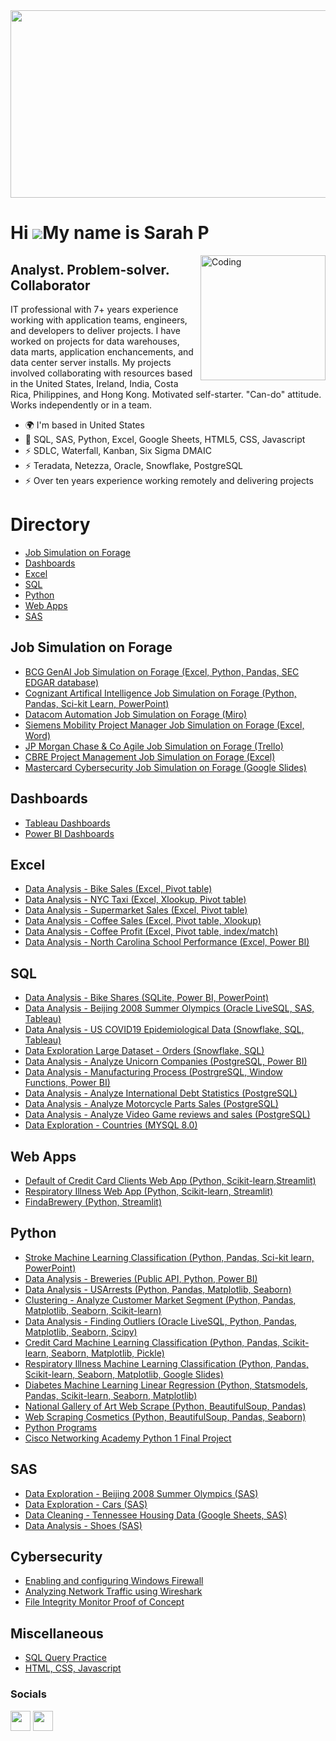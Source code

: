 <img width = "800" height = "300" src ="https://github.com/Sarah269/sarah269/assets/132937964/483bf753-acb3-405d-a66a-a725d955bcbc">






Hi ![](https://user-images.githubusercontent.com/18350557/176309783-0785949b-9127-417c-8b55-ab5a4333674e.gif)My name is Sarah P
===============================================================================================================================

<img align="right" alt="Coding" width="200" src="https://media2.giphy.com/media/scZPhLqaVOM1qG4lT9/giphy.gif?cid=ecf05e47u9l5irab02w61weq5moapnz7q8b9ci71whhbwdsc&ep=v1_gifs_search&rid=giphy.gif&ct=g">

Analyst. Problem-solver. Collaborator
-------------------------------------------------------

IT professional with 7+ years experience working with application teams, engineers, and developers to deliver projects. I have worked on projects for data warehouses, data marts, application enchancements, and data center server installs. My projects involved collaborating with resources based in the United States, Ireland, India, Costa Rica, Philippines, and Hong Kong.  Motivated self-starter.  "Can-do" attitude. Works independently or in a team.

*   🌍  I'm based in United States
*   🧠  SQL, SAS, Python, Excel, Google Sheets, HTML5, CSS, Javascript
*   ⚡  SDLC, Waterfall, Kanban, Six Sigma DMAIC
*   ⚡  Teradata, Netezza, Oracle, Snowflake, PostgreSQL
*   ⚡  Over ten years experience working remotely and delivering projects

# Directory
- [Job Simulation on Forage](#job-simulation-on-forage)
- [Dashboards](#dashboards)
- [Excel](#excel)
- [SQL](#sql)
- [Python](#python)
- [Web Apps](#web-apps)
- [SAS](#sas)

## Job Simulation on Forage
  - [BCG GenAI Job Simulation on Forage (Excel, Python, Pandas, SEC EDGAR database)](https://github.com/Sarah269/bug-free-eureka/tree/main/BCG%20GenAI)
  - [Cognizant Artifical Intelligence Job Simulation on Forage (Python, Pandas, Sci-kit Learn, PowerPoint)](https://github.com/Sarah269/bug-free-eureka/tree/main/CognizantAI)
  - [Datacom Automation Job Simulation on Forage (Miro)](https://github.com/Sarah269/bug-free-eureka/tree/main/DatacomAutomation)
  - [Siemens Mobility Project Manager Job Simulation on Forage (Excel, Word)](https://github.com/Sarah269/bug-free-eureka/tree/main/Siemens)
  - [JP Morgan Chase & Co Agile Job Simulation on Forage (Trello)](https://github.com/Sarah269/bug-free-eureka/tree/main/JPMC%20Agile)
  - [CBRE Project Management Job Simulation on Forage (Excel)](https://github.com/Sarah269/bug-free-eureka/tree/main)
  - [Mastercard Cybersecurity Job Simulation on Forage (Google Slides)](https://.com/Sarah269/bug-free-eureka/tree/main/Mastercard%20Cybersecurity)

## Dashboards
- [Tableau Dashboards](https://public.tableau.com/app/profile/s.pfeiffer2269/vizzes)
- [Power BI Dashboards](https://github.com/Sarah269/supreme-fiesta)

## Excel
   - [Data Analysis - Bike Sales (Excel, Pivot table)](https://github.com/Sarah269/glowing-dollop/tree/main/Bike%20Sales)
   - [Data Analysis - NYC Taxi (Excel, Xlookup, Pivot table)](https://github.com/Sarah269/glowing-dollop/tree/main/NYC%20Taxi)
   - [Data Analysis - Supermarket Sales (Excel, Pivot table)](https://github.com/Sarah269/glowing-dollop/tree/main/SupermarketSales)
   - [Data Analysis - Coffee Sales (Excel, Pivot table, Xlookup)](https://github.com/Sarah269/glowing-dollop/tree/main/Coffee%20Sales)
   - [Data Analysis - Coffee Profit (Excel, Pivot table, index/match)](https://github.com/Sarah269/glowing-dollop/tree/main/Coffee%20Profit)
   - [Data Analysis - North Carolina School Performance (Excel, Power BI)](https://github.com/Sarah269/glowing-dollop/tree/main/NC%20School%20Performance)

## SQL
  - [Data Analysis - Bike Shares (SQLite, Power BI, PowerPoint)](https://github.com/Sarah269/glowing-dollop/tree/main/BikeShares)
  - [Data Analysis - Beijing 2008 Summer Olympics (Oracle LiveSQL, SAS, Tableau)](https://github.com/Sarah269/Olympics-Data-Exploration)
  - [Data Analysis - US COVID19 Epidemiological Data (Snowflake, SQL, Tableau)](https://github.com/Sarah269/Data-Cleaning-COVID19)
  - [Data Exploration Large Dataset - Orders (Snowflake, SQL)](https://github.com/Sarah269/Data-Exploration-Orders)
 - [Data Analysis - Analyze Unicorn Companies (PostgreSQL, Power BI)](https://github.com/Sarah269/glowing-dollop/tree/main/Unicorn%20Companies)
  - [Data Analysis - Manufacturing Process (PostrgreSQL, Window Functions, Power BI)](https://github.com/Sarah269/glowing-dollop/tree/main/Manufacturing%20Process)
  - [Data Analysis - Analyze International Debt Statistics (PostgreSQL)](https://github.com/Sarah269/glowing-dollop/tree/main/International%20Debt)
  - [Data Analysis - Analyze Motorcycle Parts Sales (PostgreSQL)](https://github.com/Sarah269/glowing-dollop/tree/main/Motorcycle%20Sales)
  - [Data Analysis - Analyze Video Game reviews and sales (PostgreSQL)](https://github.com/Sarah269/glowing-dollop/tree/main/Video%20Games)
  - [Data Exploration - Countries (MYSQL 8.0)](https://github.com/Sarah269/glowing-dollop/tree/main/Countries)
  
## Web Apps 
  - [Default of Credit Card Clients Web App (Python, Scikit-learn,Streamlit)](https://github.com/Sarah269/Turbo-guacamole?files=1)
  - [Respiratory Illness Web App (Python, Scikit-learn, Streamlit)](https://github.com/Sarah269/AmazingLavender/tree/main)
  - [FindaBrewery (Python, Streamlit)](https://github.com/Sarah269/probable-octo-robot)
    
## Python
  - [Stroke Machine Learning Classification (Python, Pandas, Sci-kit learn, PowerPoint)](https://github.com/Sarah269/glowing-dollop/tree/main/Stroke)
  - [Data Analysis - Breweries (Public API, Python, Power BI)](https://github.com/Sarah269/glowing-dollop/tree/main/Breweries)
  - [Data Analysis - USArrests (Python, Pandas, Matplotlib, Seaborn)](https://github.com/Sarah269/glowing-dollop/tree/main/USArrests)
  - [Clustering - Analyze Customer Market Segment (Python, Pandas, Matplotlib, Seaborn, Scikit-learn)](https://github.com/Sarah269/glowing-dollop/tree/main/CustomerSegment)
  - [Data Analysis - Finding Outliers (Oracle LiveSQL, Python, Pandas, Matplotlib, Seaborn, Scipy)](https://github.com/Sarah269/glowing-dollop/tree/main/Outliers)
   - [Credit Card Machine Learning Classification (Python, Pandas, Scikit-learn, Seaborn, Matplotlib, Pickle)](https://github.com/Sarah269/glowing-dollop/tree/main/Credit%20Card%20Machine%20Learning)
  - [Respiratory Illness Machine Learning Classification (Python, Pandas, Scikit-learn, Seaborn, Matplotlib, Google Slides)](https://github.com/Sarah269/glowing-dollop/tree/main/Respiratory%20Illness)
  - [Diabetes Machine Learning Linear Regression (Python, Statsmodels, Pandas, Scikit-learn, Seaborn, Matplotlib)](https://github.com/Sarah269/glowing-dollop/tree/main/Diabetes)
   -  [National Gallery of Art Web Scrape (Python, BeautifulSoup, Pandas)](https://github.com/Sarah269/glowing-dollop/tree/main/Gallery%20of%20Art)
   - [Web Scraping Cosmetics (Python, BeautifulSoup, Pandas, Seaborn)](https://github.com/Sarah269/glowing-dollop/tree/main/WebScrape%20Cosmetics)
   - [Python Programs](https://github.com/Sarah269/stunning-guacamole)
   - [Cisco Networking Academy Python 1 Final Project](https://github.com/Sarah269/Python_TicTacToe)

## SAS
  - [Data Exploration - Beijing 2008 Summer Olympics (SAS)](https://github.com/Sarah269/Olympics-Data-Exploration/tree/main/SAS)
  - [Data Exploration - Cars (SAS)](https://github.com/Sarah269/Data-Exploration-Cars)
  - [Data Cleaning - Tennessee Housing Data (Google Sheets, SAS)](https://github.com/Sarah269/Data-Cleaning-Project)
  - [Data Analysis - Shoes (SAS)](https://github.com/Sarah269/glowing-dollop/tree/main/Shoes)

## Cybersecurity
  - [Enabling and configuring Windows Firewall](https://github.com/Sarah269/potential-cyber-doodle/tree/main/MS%20Firewall)
  - [Analyzing Network Traffic using Wireshark](https://github.com/Sarah269/potential-cyber-doodle/tree/main/Analyze%20Network%20Traffic)
  - [File Integrity Monitor Proof of Concept](https://github.com/Sarah269/potential-cyber-doodle/tree/main/FIM)
  
## Miscellaneous
  - [SQL Query Practice](https://github.com/Sarah269/SQL)
  - [HTML, CSS, Javascript](https://github.com/Sarah269/verbose-doodle/tree/main)

  


### Socials
<p align="left"> <a href="https://www.github.com/Sarah269" target="_blank" rel="noreferrer"><img src="https://raw.githubusercontent.com/danielcranney/readme-generator/main/public/icons/socials/github.svg" width="32" height="32" /></a> <a href="https://www.linkedin.com/in/sarahpfeifferpm/" target="_blank" rel="noreferrer"><img src="https://raw.githubusercontent.com/danielcranney/readme-generator/main/public/icons/socials/linkedin.svg" width="32" height="32" /></a></p>
